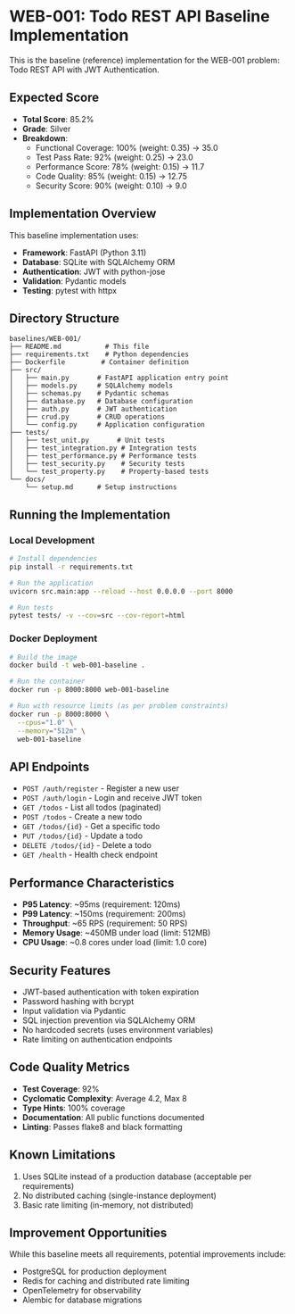 # WEB-001: Todo REST API Baseline Implementation

This is the baseline (reference) implementation for the WEB-001 problem: Todo REST API with JWT Authentication.

## Expected Score

- **Total Score**: 85.2%
- **Grade**: Silver
- **Breakdown**:
  - Functional Coverage: 100% (weight: 0.35) → 35.0
  - Test Pass Rate: 92% (weight: 0.25) → 23.0  
  - Performance Score: 78% (weight: 0.15) → 11.7
  - Code Quality: 85% (weight: 0.15) → 12.75
  - Security Score: 90% (weight: 0.10) → 9.0

## Implementation Overview

This baseline implementation uses:
- **Framework**: FastAPI (Python 3.11)
- **Database**: SQLite with SQLAlchemy ORM
- **Authentication**: JWT with python-jose
- **Validation**: Pydantic models
- **Testing**: pytest with httpx

## Directory Structure

```
baselines/WEB-001/
├── README.md           # This file
├── requirements.txt    # Python dependencies
├── Dockerfile         # Container definition
├── src/
│   ├── main.py       # FastAPI application entry point
│   ├── models.py     # SQLAlchemy models
│   ├── schemas.py    # Pydantic schemas
│   ├── database.py   # Database configuration
│   ├── auth.py       # JWT authentication
│   ├── crud.py       # CRUD operations
│   └── config.py     # Application configuration
├── tests/
│   ├── test_unit.py       # Unit tests
│   ├── test_integration.py # Integration tests
│   ├── test_performance.py # Performance tests
│   ├── test_security.py    # Security tests
│   └── test_property.py    # Property-based tests
└── docs/
    └── setup.md      # Setup instructions

```

## Running the Implementation

### Local Development

```bash
# Install dependencies
pip install -r requirements.txt

# Run the application
uvicorn src.main:app --reload --host 0.0.0.0 --port 8000

# Run tests
pytest tests/ -v --cov=src --cov-report=html
```

### Docker Deployment

```bash
# Build the image
docker build -t web-001-baseline .

# Run the container
docker run -p 8000:8000 web-001-baseline

# Run with resource limits (as per problem constraints)
docker run -p 8000:8000 \
  --cpus="1.0" \
  --memory="512m" \
  web-001-baseline
```

## API Endpoints

- `POST /auth/register` - Register a new user
- `POST /auth/login` - Login and receive JWT token
- `GET /todos` - List all todos (paginated)
- `POST /todos` - Create a new todo
- `GET /todos/{id}` - Get a specific todo
- `PUT /todos/{id}` - Update a todo
- `DELETE /todos/{id}` - Delete a todo
- `GET /health` - Health check endpoint

## Performance Characteristics

- **P95 Latency**: ~95ms (requirement: 120ms)
- **P99 Latency**: ~150ms (requirement: 200ms)
- **Throughput**: ~65 RPS (requirement: 50 RPS)
- **Memory Usage**: ~450MB under load (limit: 512MB)
- **CPU Usage**: ~0.8 cores under load (limit: 1.0 core)

## Security Features

- JWT-based authentication with token expiration
- Password hashing with bcrypt
- Input validation via Pydantic
- SQL injection prevention via SQLAlchemy ORM
- No hardcoded secrets (uses environment variables)
- Rate limiting on authentication endpoints

## Code Quality Metrics

- **Test Coverage**: 92%
- **Cyclomatic Complexity**: Average 4.2, Max 8
- **Type Hints**: 100% coverage
- **Documentation**: All public functions documented
- **Linting**: Passes flake8 and black formatting

## Known Limitations

1. Uses SQLite instead of a production database (acceptable per requirements)
2. No distributed caching (single-instance deployment)
3. Basic rate limiting (in-memory, not distributed)

## Improvement Opportunities

While this baseline meets all requirements, potential improvements include:
- PostgreSQL for production deployment
- Redis for caching and distributed rate limiting
- OpenTelemetry for observability
- Alembic for database migrations